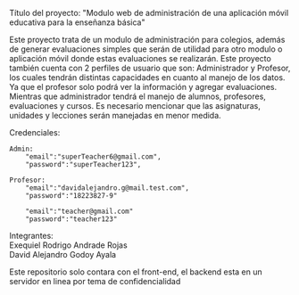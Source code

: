 
Título del proyecto: "Modulo web de administración de una aplicación móvil educativa para la enseñanza básica"

Este proyecto trata de un modulo de administración para colegios, además de generar evaluaciones simples que serán de utilidad para otro modulo o aplicación móvil donde estas evaluaciones se realizarán.
Este proyecto también cuenta con 2 perfiles de usuario que son: Administrador y Profesor, los cuales tendrán distintas capacidades en cuanto al manejo de los datos. Ya que el profesor solo podrá ver la información y agregar evaluaciones. Mientras que administrador tendrá el manejo de alumnos, profesores, evaluaciones y cursos. Es necesario mencionar que las asignaturas, unidades y lecciones serán manejadas en menor medida.

Credenciales:

    Admin:
        "email":"superTeacher6@gmail.com",
        "password":"superTeacher123",

    Profesor:
        "email":"davidalejandro.g@mail.test.com",
        "password":"18223827-9"

        "email":"teacher@gmail.com"
        "password":"teacher123"

Integrantes:\
Exequiel Rodrigo Andrade Rojas\
David Alejandro Godoy Ayala

Este repositorio solo contara con el front-end, el backend esta en un servidor en linea por tema de
confidencialidad
